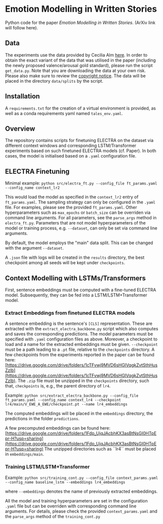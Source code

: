 # Emotion Modelling in Written Stories
 
Python code for the paper *Emotion Modelling in Written Stories*. (ArXiv link will follow here).

## Data
The experiments use the data provided by Cecilia Alm [here](http://people.rc.rit.edu/~coagla/affectdata/index.html). In order to obtain the exact variant of the 
data that was utilised in the paper (including the newly proposed valence/arousal gold standard), please run the script ``get_data.py``. Note that you are downloading the data at 
your own risk. Please also make sure to review the [copyright notice](http://people.rc.rit.edu/~coagla/affectdata/notice.pdf). The data will be placed in the directory ``data/splits`` by the script.  

## Installation
A ``requirements.txt`` for the creation of a virtual environment is provided, as well as a conda requirements yaml named ``tales_env.yaml``.


## Overview
The repository contains scripts for finetuning ELECTRA on the dataset via different context windows and corresponding LSTM/Transformer experiments 
based on such finetuned ELECTRA models (cf. Paper).
In both cases, the model is initialised based on a ``.yaml`` configuration file.

## ELECTRA Finetuning
Minimal example:
``python src/electra_ft.py --config_file ft_params.yaml --config_name context_lr2`` 

This would load the model as specified in the ``context_lr2`` entry of ``ft_params.yaml``. 
The sampling strategy can only be configured in the ``.yaml`` file. For examples, please see the provided ``ft_params.yaml``. Other hyperparameters such as 
``max_epochs`` or ``batch_size`` can be overriden via command line arguments. For all parameters, see the ``parse_args`` 
method in ``electra_ft.py``. Parameters that are not model hyperparameters of the model or training process, 
e.g. ``--dataset``, can only be set via command line arguments.

By default, the model employs the "main" data split. This can be changed with the argument ``--dataset``.

A ``.json`` file with logs will be created in the ``results`` directory, the best checkpoint among all seeds will 
be kept under ``checkpoints``. 

## Context Modelling with LSTMs/Transformers
First, sentence embeddings must be computed with a fine-tuned ELECTRA model. Subsequently, they 
can be fed into a LSTM/LSTM+Transformer model.

### Extract Embeddings from finetuned ELECTRA models
A sentence embedding is the sentence's ``[CLS]`` representation. These are extracted with the ``extract_electra_backbone.py`` script which 
also computes and saves the corresponding predictions. The model parameters must be specified with ``.yaml`` configuration files as above. 
Moreover, a checkpoint to load and a name for the extracted embeddings must be given. ``--checkpoint`` must be a path leading to a ``.pt`` file, relative to the ``checkpoints`` directory.
A few checkpoints from the experiments reported in the paper can be found here: [https://drive.google.com/drive/folders/1cTFvwj9MVD6sHGIVqgkZvtSthHusZzlb](https://drive.google.com/drive/folders/1cTFvwj9MVD6sHGIVqgkZvtSthHusZzlb). 
The ``.zip`` file must be unzipped in the ``checkpoints`` directory, such that, ``checkpoints`` is, e.g., the parent directory of ``lr4``. 

Example: ``python src/extract_electra_backbone.py --config_file ft_params.yaml --config_name context_lr4 --checkpoint lr4/main/V_EWE_A_EWE/checkpoint.pt --name lr4_embeddings``  

The computed embeddings will be placed in the ``embeddings`` directory, the predictions in the folder ``predictions``.

A few precomputed embeddings can be found here: [https://drive.google.com/drive/folders/1Fdp_UjqJAcbhKX3asBtNsGI0HTpEpr-H?usp=sharing](https://drive.google.com/drive/folders/1Fdp_UjqJAcbhKX3asBtNsGI0HTpEpr-H?usp=sharing)
The unzipped directories such as ´´lr4´´ must be placed in ``embeddings/main``.

### Training LSTM/LSTM+Transformer
Example: ``python src/training_cont.py --config_file context_params.yaml --config_name baseline_lstm --embeddings lr4_embeddings``

where ``--embeddings`` denotes the name of previously extracted embeddings.

All the model and training hyperparameters are set in the configuration ``.yaml`` file but can be overriden with corresponding command line arguments. 
For details, please check the provided ``context_params.yaml`` and the ``parse_args`` method of the ``training_cont.py``
